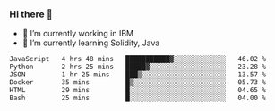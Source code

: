 ### Hi there 👋

<!--
**mathcodeman/mathcodeman** is a ✨ _special_ ✨ repository because its `README.md` (this file) appears on your GitHub profile.

Here are some ideas to get you started:

- 🔭 I’m currently working on ...
- 🌱 I’m currently learning ...
- 👯 I’m looking to collaborate on ...
- 🤔 I’m looking for help with ...
- 💬 Ask me about ...
- 📫 How to reach me: ...
- 😄 Pronouns: ...
- ⚡ Fun fact: ...
-->

- 🔭 I’m currently working in IBM
- 🌱 I’m currently learning Solidity, Java

<!--START_SECTION:waka-->

```text
JavaScript   4 hrs 48 mins   ███████████▓░░░░░░░░░░░░░   46.02 %
Python       2 hrs 25 mins   █████▓░░░░░░░░░░░░░░░░░░░   23.28 %
JSON         1 hr 25 mins    ███▒░░░░░░░░░░░░░░░░░░░░░   13.57 %
Docker       35 mins         █▒░░░░░░░░░░░░░░░░░░░░░░░   05.73 %
HTML         29 mins         █░░░░░░░░░░░░░░░░░░░░░░░░   04.65 %
Bash         25 mins         █░░░░░░░░░░░░░░░░░░░░░░░░   04.00 %
```

<!--END_SECTION:waka-->

